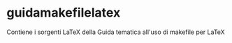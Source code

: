 guidamakefilelatex
==================

Contiene i sorgenti LaTeX della Guida tematica all'uso di makefile per LaTeX